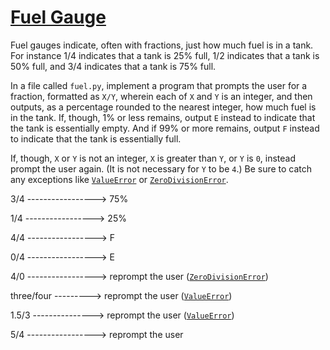 # [**Fuel Gauge**](https://cs50.harvard.edu/python/2022/psets/3/fuel/)
Fuel gauges indicate, often with fractions, just how much fuel is in a tank. For instance 1/4 indicates that a tank is 25% full, 1/2 indicates that a tank is 50% full, and 3/4 indicates that a tank is 75% full.

In a file called `fuel.py`, implement a program that prompts the user for a fraction, formatted as `X/Y`, wherein each of `X` and `Y` is an integer, and then outputs, as a percentage rounded to the nearest integer, how much fuel is in the tank. If, though, 1% or less remains, output `E` instead to indicate that the tank is essentially empty. And if 99% or more remains, output `F` instead to indicate that the tank is essentially full.

If, though, `X` or `Y` is not an integer, `X` is greater than `Y`, or `Y` is `0`, instead prompt the user again. (It is not necessary for `Y` to be `4`.) Be sure to catch any exceptions like [`ValueError`](https://docs.python.org/3/library/exceptions.html#ValueError) or [`ZeroDivisionError`](https://docs.python.org/3/library/exceptions.html#ZeroDivisionError).

3/4 -----------------> 75%

1/4 -----------------> 25%

4/4 -----------------> F

0/4 -----------------> E

4/0 -----------------> reprompt the user ([`ZeroDivisionError`](https://docs.python.org/3/library/exceptions.html#ZeroDivisionError))

three/four ---------> reprompt the user ([`ValueError`](https://docs.python.org/3/library/exceptions.html#ValueError))

1.5/3 ---------------> reprompt the user ([`ValueError`](https://docs.python.org/3/library/exceptions.html#ValueError))

5/4 -----------------> reprompt the user
